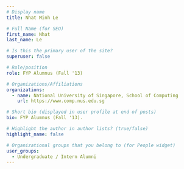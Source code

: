 ```yaml
---
# Display name
title: Nhat Minh Le

# Full Name (for SEO) 
first_name: Nhat
last_name: Le

# Is this the primary user of the site?
superuser: false

# Role/position
role: FYP Alumnus (Fall '13)

# Organizations/Affiliations
organizations:
  - name: National University of Singapore, School of Computing
    url: https://www.comp.nus.edu.sg

# Short bio (displayed in user profile at end of posts)
bio: FYP Alumnus (Fall '13). 

# Highlight the author in author lists? (true/false)
highlight_name: false

# Organizational groups that you belong to (for People widget)
user_groups:
  - Undergraduate / Intern Alumni
---
```

